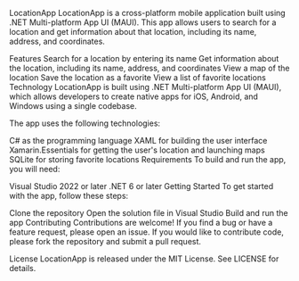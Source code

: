 LocationApp
LocationApp is a cross-platform mobile application built using .NET Multi-platform App UI (MAUI). This app allows users to search for a location and get information about that location, including its name, address, and coordinates.

Features
Search for a location by entering its name
Get information about the location, including its name, address, and coordinates
View a map of the location
Save the location as a favorite
View a list of favorite locations
Technology
LocationApp is built using .NET Multi-platform App UI (MAUI), which allows developers to create native apps for iOS, Android, and Windows using a single codebase.

The app uses the following technologies:

C# as the programming language
XAML for building the user interface
Xamarin.Essentials for getting the user's location and launching maps
SQLite for storing favorite locations
Requirements
To build and run the app, you will need:

Visual Studio 2022 or later
.NET 6 or later
Getting Started
To get started with the app, follow these steps:

Clone the repository
Open the solution file in Visual Studio
Build and run the app
Contributing
Contributions are welcome! If you find a bug or have a feature request, please open an issue. If you would like to contribute code, please fork the repository and submit a pull request.

License
LocationApp is released under the MIT License. See LICENSE for details.
